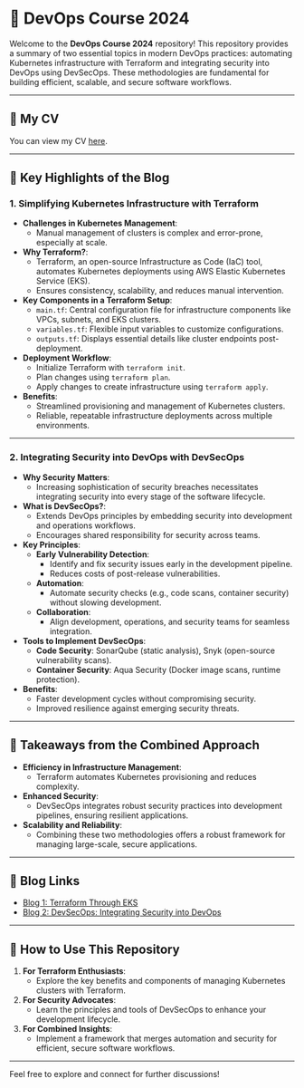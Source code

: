 # 🚀 DevOps Course 2024

Welcome to the **DevOps Course 2024** repository! This repository provides a summary of two essential topics in modern DevOps practices: automating Kubernetes infrastructure with Terraform and integrating security into DevOps using DevSecOps. These methodologies are fundamental for building efficient, scalable, and secure software workflows.

---

## 📄 My CV
You can view my CV [here]((https://github.com/Abdulla266/DevOps-Course-2024/blob/main/CV.pdf)).

---

## 🔹 Key Highlights of the Blog

### 1. **Simplifying Kubernetes Infrastructure with Terraform**
   - **Challenges in Kubernetes Management**: 
     - Manual management of clusters is complex and error-prone, especially at scale.
   - **Why Terraform?**:
     - Terraform, an open-source Infrastructure as Code (IaC) tool, automates Kubernetes deployments using AWS Elastic Kubernetes Service (EKS).
     - Ensures consistency, scalability, and reduces manual intervention.
   - **Key Components in a Terraform Setup**:
     - `main.tf`: Central configuration file for infrastructure components like VPCs, subnets, and EKS clusters.
     - `variables.tf`: Flexible input variables to customize configurations.
     - `outputs.tf`: Displays essential details like cluster endpoints post-deployment.
   - **Deployment Workflow**:
     - Initialize Terraform with `terraform init`.
     - Plan changes using `terraform plan`.
     - Apply changes to create infrastructure using `terraform apply`.
   - **Benefits**:
     - Streamlined provisioning and management of Kubernetes clusters.
     - Reliable, repeatable infrastructure deployments across multiple environments.

---

### 2. **Integrating Security into DevOps with DevSecOps**
   - **Why Security Matters**:
     - Increasing sophistication of security breaches necessitates integrating security into every stage of the software lifecycle.
   - **What is DevSecOps?**:
     - Extends DevOps principles by embedding security into development and operations workflows.
     - Encourages shared responsibility for security across teams.
   - **Key Principles**:
     - **Early Vulnerability Detection**:
       - Identify and fix security issues early in the development pipeline.
       - Reduces costs of post-release vulnerabilities.
     - **Automation**:
       - Automate security checks (e.g., code scans, container security) without slowing development.
     - **Collaboration**:
       - Align development, operations, and security teams for seamless integration.
   - **Tools to Implement DevSecOps**:
     - **Code Security**: SonarQube (static analysis), Snyk (open-source vulnerability scans).
     - **Container Security**: Aqua Security (Docker image scans, runtime protection).
   - **Benefits**:
     - Faster development cycles without compromising security.
     - Improved resilience against emerging security threats.

---

## 🌟 Takeaways from the Combined Approach
   - **Efficiency in Infrastructure Management**:
     - Terraform automates Kubernetes provisioning and reduces complexity.
   - **Enhanced Security**:
     - DevSecOps integrates robust security practices into development pipelines, ensuring resilient applications.
   - **Scalability and Reliability**:
     - Combining these two methodologies offers a robust framework for managing large-scale, secure applications.

---

## 📖 Blog Links
- [Blog 1: Terraform Through EKS](https://medium.com/@muhammadabdullah2604/terraform-through-eks-simplifying-kubernetes-infrastructure-with-code-722ee60c5152)
- [Blog 2: DevSecOps: Integrating Security into DevOps](https://medium.com/@muhammadabdullah2604/devsecops-integrating-security-into-devops-31e4210c2719)

---

## 🚀 How to Use This Repository
1. **For Terraform Enthusiasts**:
   - Explore the key benefits and components of managing Kubernetes clusters with Terraform.
2. **For Security Advocates**:
   - Learn the principles and tools of DevSecOps to enhance your development lifecycle.
3. **For Combined Insights**:
   - Implement a framework that merges automation and security for efficient, secure software workflows.

---

Feel free to explore and connect for further discussions!
